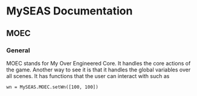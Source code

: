 # MySEAS Documentation
## MOEC
### General
MOEC stands for My Over Engineered Core. It handles the core actions of the game. Another way to see it is that it handles the global variables over all scenes. It has functions that the user can interact with such as
```
wn = MySEAS.MOEC.setWn([100, 100])
```

